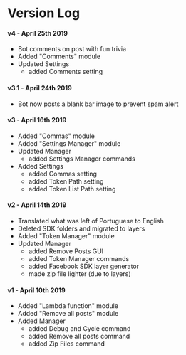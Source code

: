 # Version Log

#### v4 - April 25th 2019

- Bot comments on post with fun trivia
- Added "Comments" module
- Updated Settings
  - added Comments setting

#### v3.1 - April 24th 2019

- Bot now posts a blank bar image to prevent spam alert

#### v3 - April 16th 2019

+ Added "Commas" module
+ Added "Settings Manager" module
+ Updated Manager
  + added Settings Manager commands
+ Added Settings
  + added Commas setting
  + added Token Path setting
  + added Token List Path setting

#### v2 - April 14th 2019

- Translated what was left of Portuguese to English
- Deleted SDK folders and migrated to layers
- Added "Token Manager" module
- Updated Manager
  - added Remove Posts GUI
  - added Token Manager commands
  - added Facebook SDK layer generator
  - made zip file lighter (due to layers)

#### v1 - April 10th 2019

+ Added "Lambda function" module
+ Added "Remove all posts" module
+ Added Manager
  + added Debug and Cycle command
  + added Remove all posts command
  + added Zip Files command